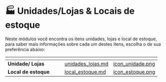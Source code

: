 # 🏭 Unidades/Lojas & Locais de estoque

Neste módulos você encontra os itens unidades, lojas e local de estoque, para saber mais informações sobre cada um destes itens, escolha o de sua preferência abaixo:

<table data-view="cards">
    <thead>
        <tr>
            <th></th>
            <th></th>
            <th></th>
            <th data-hidden data-card-target data-type="content-ref"></th>
            <th data-hidden data-card-cover data-type="files"></th>
        </tr>
    </thead>
    <tbody>
        <tr>
            <td>
                <strong>Unidade/ Lojas</strong>
            </td>
            <td></td>
            <td></td>
            <td>
                <a href="/erp-v2/modulos/unidades_locais_estoque/unidades_lojas.md">unidades_lojas.md</a>
            </td>
            <td>
                <a href="/erp-v2/assets/modulos/icon_unidade.png">icon_unidade.png</a>
            </td>
        </tr>
        <tr>
            <td>
                <strong>Local de estoque</strong>
            </td>
            <td></td>
            <td></td>
            <td>
                <a href="/erp-v2/modulos/unidades_locais_estoque/local_estoque.md">local_estoque.md</a>
            </td>
            <td>
                <a href="/erp-v2/assets/modulos/icon_estoque.png">icon_estoque.png</a>
            </td>
        </tr>
    </tbody>
</table>
